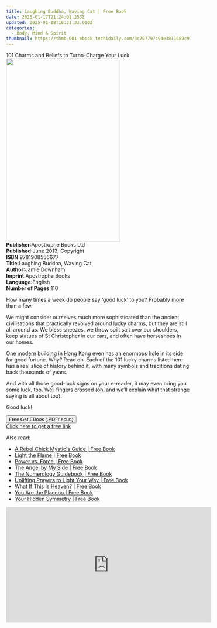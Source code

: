 ```yaml
---
title: Laughing Buddha, Waving Cat | Free Book
date: 2025-01-17T21:24:01.253Z
updated: 2025-01-18T18:31:33.010Z
categories:
  - Body, Mind & Spirit
thumbnail: https://thmb-001-ebook.techidaily.com/3c707797c94e3811689c9784f8d876b4f53ebff1c977fb4a29dd45686b2bd71e.jpg
---
```

<main id="book-container">
  <div class="flex flex-col">
    <div class="book-brief flex-1 py-6 px-4 sm:p-6 md:py-10 md:px-8">
      <!-- brief-->
      <div class="book-brief-main">
        101 Charms and Beliefs to Turbo-Charge Your Luck
      </div>
    </div>
    <div
      class="book-meta-info flex-1 grid gap-4 col-start-1 col-end-3 row-start-1 sm:mb-6 sm:grid-cols-4 lg:gap-6 lg:col-start-2 lg:row-end-6 lg:row-span-6 lg:mb-0"
    >
      <div
        class="book-meta-info-left place-content-center mt-4 p-4 text-sm leading-6 col-start-2 col-span-2 dark:text-slate-400"
      >
        <img
          class="w-full h-500 object-cover rounded-lg sm:h-255 sm:col-span-2 lg:col-span-full"
          src="https://img-001-ebook.techidaily.com/5e34ed0c2b5b18c75ad22214bcc650a57346a779030d6e64f915607db00e905f.jpg"
          alt=""
          width="312"
          height="500"
        />
      </div>
      <div
        class="book-meta-info-right mt-2 col-start-1 row-start-2 col-span-3 self-center"
      >
        <!-- meta data  -->
        <div class="flex flex-col px-4 md:px-8">
          <div class="flex-1">
            <strong>Publisher</strong>:<span class="px-2"
              >Apostrophe Books Ltd</span
            >
          </div>
          <div class="flex-1">
            <strong>Published</strong>:<span class="px-2"
              >June 2013; Copyright</span
            >
          </div>
          <div class="flex-1">
            <strong>ISBN</strong>:<span class="px-2">9781908556677</span>
          </div>
          <div class="flex-1">
            <strong>Title</strong>:<span class="px-2"
              >Laughing Buddha, Waving Cat</span
            >
          </div>
          <div class="flex-1">
            <strong>Author</strong>:<span class="px-2">Jamie Downham</span>
          </div>
          <div class="flex-1">
            <strong>Imprint</strong>:<span class="px-2">Apostrophe Books</span>
          </div>
          <div class="flex-1">
            <strong>Language</strong>:<span class="px-2">English</span>
          </div>
          <div class="flex-1">
            <strong>Number of Pages</strong>:<span class="px-2">110</span>
          </div>
        </div>
      </div>
    </div>
    <div class="book-description flex-1 py-6 px-4 sm:p-6 md:py-10 md:px-8">
      <div class="book-description-main">
        <div accordion-content="" id="description">
          <p>
            How many times a week do people say ‘good luck’ to you? Probably
            more than a few.
          </p>
          <p>
            We might consider ourselves much more sophisticated than the ancient
            civilisations that practically revolved around lucky charms, but
            they are still all around us. We bless sneezes, we throw spilt salt
            over our shoulders, keep statues of St Christopher in our cars, and
            often have horseshoes in our homes.
          </p>
          <p>
            One modern building in Hong Kong even has an enormous hole in its
            side for good fortune. Why? Read on. Each of the 101 lucky charms
            listed here has a real slice of history behind it, with many symbols
            and traditions dating back thousands of years.
          </p>
          <p>
            And with all those good-luck signs on your e-reader, it may even
            bring you some luck, too. Well fingers crossed (oh, and we’ll
            explain what that strange saying is all about too).
          </p>
          <p>Good luck!</p>
        </div>
        <div class="accordion-fader"></div>
      </div>
    </div>
    <div class="book-excerpts flex-1 py-6 px-4 sm:p-6 md:py-10 md:px-8"></div>
    <div
      class="book-about-author flex-1 py-6 px-4 sm:p-6 md:py-10 md:px-8"
    ></div>
    <div class="book-free-get flex-1 py-6 px-4 sm:p-6 md:py-10 md:px-8">
      <button
        id="btn-free-get"
        class="bg-blue-500 hover:bg-blue-700 text-white font-bold py-2 px-4 rounded"
      >
        Free Get EBook (.PDF/.epub)
      </button>
      <div id="countdown-display" class="px-2 text-lg mt-2"></div>
      <a
        id="free-link"
        class="hidden bg-blue-500 hover:bg-blue-700 text-white font-bold py-2 px-4 rounded"
        href="https://www.ebooks.com/en-us/book/2172907/laughing-buddha-waving-cat/jamie-downham/"
        target="_blank"
        >Click here to get a free link</a
      >
    </div>
    <script>
      let countdownTime = 0;
      let countdownInterval = null;
      document
        .getElementById('btn-free-get')
        .addEventListener('click', startCountdown);
      function startCountdown() {
        countdownTime = new Date().getTime() + 60000 * 3;
        countdownInterval = setInterval(updateCountdown, 1000);
        document.getElementById('btn-free-get').disabled = true;
        document
          .getElementById('btn-free-get')
          .classList.add('bg-gray-500', 'cursor-not-allowed');
      }
      function updateCountdown() {
        let currentTime = new Date().getTime();
        let timeLeft = countdownTime - currentTime;
        let secondsLeft = Math.floor(timeLeft / 1000);
        document.getElementById('countdown-display').innerHTML =
          `Remaining time: ${secondsLeft} seconds.`;
        if (secondsLeft <= 0) {
          clearInterval(countdownInterval);
          document.getElementById('btn-free-get').classList.add('hidden');
          document.getElementById('free-link').classList.remove('hidden');
          document.getElementById('countdown-display').innerHTML = '';
        }
      }
    </script>
  </div>
</main>

<ins class="adsbygoogle"
      style="display:block"
      data-ad-client="ca-pub-7571918770474297"
      data-ad-slot="8358498916"
      data-ad-format="auto"
      data-full-width-responsive="true"></ins>
    

<span class="atpl-alsoreadstyle">Also read:</span>
<div><ul>
<li><a href="https://novels-ebooks.techidaily.com/96317084-9781401939274-a-rebel-chick-mystics-guide/"><u>A Rebel Chick Mystic's Guide | Free Book</u></a></li>
<li><a href="https://novels-ebooks.techidaily.com/96317124-9781401943738-light-the-flame/"><u>Light the Flame | Free Book</u></a></li>
<li><a href="https://novels-ebooks.techidaily.com/96317112-9781401945398-power-vs-force/"><u>Power vs. Force | Free Book</u></a></li>
<li><a href="https://novels-ebooks.techidaily.com/96317102-9781401932909-the-angel-by-my-side/"><u>The Angel by My Side | Free Book</u></a></li>
<li><a href="https://novels-ebooks.techidaily.com/96317120-9781401943813-the-numerology-guidebook/"><u>The Numerology Guidebook | Free Book</u></a></li>
<li><a href="https://novels-ebooks.techidaily.com/96317127-9781401949624-uplifting-prayers-to-light-your-way/"><u>Uplifting Prayers to Light Your Way | Free Book</u></a></li>
<li><a href="https://novels-ebooks.techidaily.com/96317109-9781401944810-what-if-this-is-heaven/"><u>What If This Is Heaven? | Free Book</u></a></li>
<li><a href="https://novels-ebooks.techidaily.com/96317128-9781401944865-you-are-the-placebo/"><u>You Are the Placebo | Free Book</u></a></li>
<li><a href="https://novels-ebooks.techidaily.com/96317093-9781401942434-your-hidden-symmetry/"><u>Your Hidden Symmetry | Free Book</u></a></li>
</ul></div>

<!-- affiliate ads begin -->
<iframe width="560" height="315" src="https://www.youtube.com/embed/GU08CQVsZz0?si=V-SvPfzRsQysMS0e" title="YouTube video player" frameborder="0" allow="accelerometer; autoplay; clipboard-write; encrypted-media; gyroscope; picture-in-picture; web-share" referrerpolicy="strict-origin-when-cross-origin" allowfullscreen></iframe>
<!-- affiliate ads end -->

